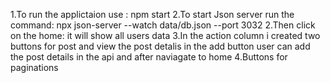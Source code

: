 1.To run the applictaion use : npm start
2.To start Json server run the command:  npx json-server --watch data/db.json --port 3032
2.Then click on the home: it will show all users data 
3.In the action column i  created two buttons for post and view the post detalis in the add button user can add the post details in the api
and after naviagate to home
4.Buttons for paginations

